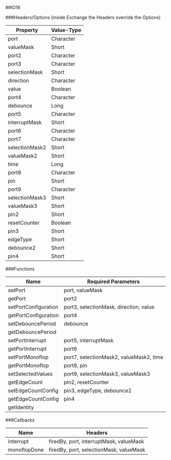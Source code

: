 ##IO16


###Headers/Options (inside Exchange the Headers override the Options)


| Property             | Value-Type                              |
|----------------------|-----------------------------------------|
|                 port |  Character |
|            valueMask |      Short |
|                port2 |  Character |
|                port3 |  Character |
|        selectionMask |      Short |
|            direction |  Character |
|                value |    Boolean |
|                port4 |  Character |
|             debounce |       Long |
|                port5 |  Character |
|        interruptMask |      Short |
|                port6 |  Character |
|                port7 |  Character |
|       selectionMask2 |      Short |
|           valueMask2 |      Short |
|                 time |       Long |
|                port8 |  Character |
|                  pin |      Short |
|                port9 |  Character |
|       selectionMask3 |      Short |
|           valueMask3 |      Short |
|                 pin2 |      Short |
|         resetCounter |    Boolean |
|                 pin3 |      Short |
|             edgeType |      Short |
|            debounce2 |      Short |
|                 pin4 |      Short |



###Functions

| Name                 | Required Parameters                      |
|----------------------|------------------------------------------|
|              setPort |                          port, valueMask |
|              getPort |                                    port2 |
| setPortConfiguration |   port3, selectionMask, direction, value |
| getPortConfiguration |                                    port4 |
|    setDebouncePeriod |                                 debounce |
|    getDebouncePeriod |                                          |
|     setPortInterrupt |                     port5, interruptMask |
|     getPortInterrupt |                                    port6 |
|      setPortMonoflop |  port7, selectionMask2, valueMask2, time |
|      getPortMonoflop |                               port8, pin |
|    setSelectedValues |        port9, selectionMask3, valueMask3 |
|         getEdgeCount |                       pin2, resetCounter |
|   setEdgeCountConfig |                pin3, edgeType, debounce2 |
|   getEdgeCountConfig |                                     pin4 |
|          getIdentity |                                          |




###Callbacks

| Name                 | Headers                                  |
|----------------------|------------------------------------------|
|            interrupt |  firedBy, port, interruptMask, valueMask |
|         monoflopDone |  firedBy, port, selectionMask, valueMask |


